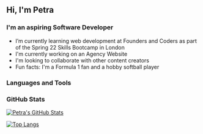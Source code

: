 ## Hi, I'm Petra

### I'm an aspiring Software Developer

- I’m currently learning web development at Founders and Coders as part of the Spring 22 Skills Bootcamp in London
- I'm currently working on an Agency Website
- I'm looking to collaborate with other content creators
- Fun facts: I'm a Formula 1 fan and a hobby softball player

### Languages and Tools

### GitHub Stats

[![Petra's GitHub Stats](https://github-readme-stats.vercel.app/api?username=alternadiva)](https://github.com/anuraghazra/github-readme-stats)

[![Top Langs](https://github-readme-stats.vercel.app/api/top-langs/?username=alternadiva&layout=compact)](https://github.com/anuraghazra/github-readme-stats)
